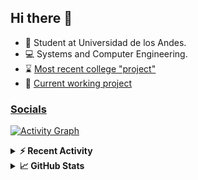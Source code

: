 ## Hi there 👋

<!--
**Daniel-VergaraM/Daniel-VergaraM** is a ✨ _special_ ✨ repository because its `README.md` (this file) appears on your GitHub profile.-->

- 🌱 Student at Universidad de los Andes.
- 💻 Systems and Computer Engineering.
- ⌛ [Most recent college "project"](https://daniel-vergaram.github.io/TallerAngular/)
- 🔨 [Current working project](https://github.com/Daniel-VergaraM/WebRTC-Video-Broadcast)


<h3><a href="https://linktr.ee/dvergaram" target="_blank">Socials</a></h3>
  


[![Activity Graph](https://github-readme-activity-graph.vercel.app/graph?username=daniel-vergaram&theme=github-dark-dimmed&custom_title=Daniel%27s%20Activity%20Graph&hide_border=true)](https://github.com/ashutosh00710/github-readme-activity-graph)

<!--START_SECTION:activity-->

<!--END_SECTION:activity-->

<details> <summary> <b>⚡ Recent Activity</b> </summary>
  
<!--START_SECTION:waka-->
![Code Time](http://img.shields.io/badge/Code%20Time-357%20hrs%2036%20mins-blue)

![Lines of code](https://img.shields.io/badge/From%20Hello%20World%20I%27ve%20Written-378.3%20thousand%20lines%20of%20code-blue)

**🐱 My GitHub Data** 

> 📦 ? Used in GitHub's Storage 
 > 
> 🏆 105 Contributions in the Year 2025
 > 
> 🚫 Not Opted to Hire
 > 
> 📜 11 Public Repositories 
 > 
> 🔑 0 Private Repositories 
 > 
**I'm an Early 🐤** 

```text
🌞 Morning                74 commits          ████░░░░░░░░░░░░░░░░░░░░░   17.09 % 
🌆 Daytime                187 commits         ███████████░░░░░░░░░░░░░░   43.19 % 
🌃 Evening                124 commits         ███████░░░░░░░░░░░░░░░░░░   28.64 % 
🌙 Night                  48 commits          ███░░░░░░░░░░░░░░░░░░░░░░   11.09 % 
```


📊 **This Week I Spent My Time On** 

```text
🕑︎ Time Zone: America/Bogota

💬 Programming Languages: 
TypeScript               23 hrs 25 mins      ████████████░░░░░░░░░░░░░   49.57 % 
Java                     4 hrs 45 mins       ███░░░░░░░░░░░░░░░░░░░░░░   10.07 % 
HTML                     4 hrs               ██░░░░░░░░░░░░░░░░░░░░░░░   08.48 % 
JavaScript               3 hrs 43 mins       ██░░░░░░░░░░░░░░░░░░░░░░░   07.88 % 
Bash                     2 hrs 1 min         █░░░░░░░░░░░░░░░░░░░░░░░░   04.28 % 

🐱‍💻 Projects: 
daniel-vergaram.github.io24 hrs 42 mins      █████████████░░░░░░░░░░░░   52.29 % 
ISIS2603_202510_S3_E3_Ase9 hrs 8 mins        █████░░░░░░░░░░░░░░░░░░░░   19.35 % 
api                      3 hrs 9 mins        ██░░░░░░░░░░░░░░░░░░░░░░░   06.69 % 
Proyecto-SisTrans        2 hrs 50 mins       ██░░░░░░░░░░░░░░░░░░░░░░░   06.01 % 
AdminDashboardApp        2 hrs 21 mins       █░░░░░░░░░░░░░░░░░░░░░░░░   04.99 % 
```


 Last Updated on 05/05/2025 00:54:20 UTC
<!--END_SECTION:waka-->

</details>

<details> <summary> <b>📈 GitHub Stats</b> </summary>
<!--START_SECTION:simplewaka-->

```txt
From: 10 June 2024 - To: 04 May 2025

Total Time: 348 hrs 40 mins

Java                138 hrs 55 mins 🟩🟩🟩🟩🟩🟩🟩🟩🟩🟩⬜⬜⬜⬜⬜⬜⬜⬜⬜⬜⬜⬜⬜⬜⬜   39.84 %
TypeScript          69 hrs 35 mins  🟩🟩🟩🟩🟩⬜⬜⬜⬜⬜⬜⬜⬜⬜⬜⬜⬜⬜⬜⬜⬜⬜⬜⬜⬜   19.96 %
JavaScript          58 hrs 47 mins  🟩🟩🟩🟩⬜⬜⬜⬜⬜⬜⬜⬜⬜⬜⬜⬜⬜⬜⬜⬜⬜⬜⬜⬜⬜   16.86 %
Bash                14 hrs 18 mins  🟩⬜⬜⬜⬜⬜⬜⬜⬜⬜⬜⬜⬜⬜⬜⬜⬜⬜⬜⬜⬜⬜⬜⬜⬜   04.11 %
HTML                12 hrs 57 mins  🟩⬜⬜⬜⬜⬜⬜⬜⬜⬜⬜⬜⬜⬜⬜⬜⬜⬜⬜⬜⬜⬜⬜⬜⬜   03.72 %
```

<!--END_SECTION:simplewaka-->
</details>
